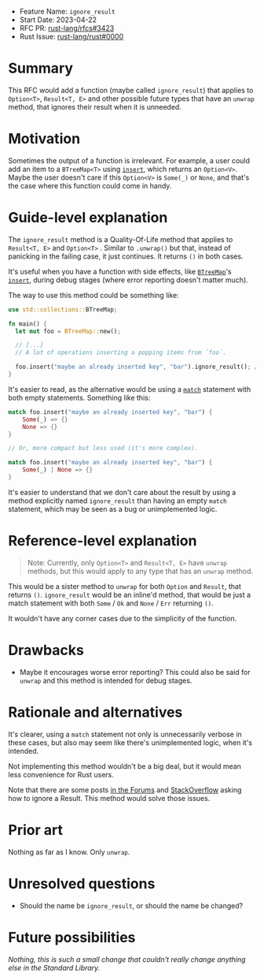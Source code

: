 - Feature Name: `ignore_result`
- Start Date: 2023-04-22
- RFC PR: [rust-lang/rfcs#3423](https://github.com/rust-lang/rfcs/pull/3423)
- Rust Issue: [rust-lang/rust#0000](https://github.com/rust-lang/rust/issues/0000)

# Summary
[summary]: #summary

This RFC would add a function (maybe called `ignore_result`) that applies to `Option<T>`, `Result<T, E>` and other possible future types that have an `unwrap` method, that ignores their result when it is unneeded.

# Motivation
[motivation]: #motivation

Sometimes the output of a function is irrelevant. For example, a user could add an item to a `BTreeMap<T>` using [`insert`](https://doc.rust-lang.org/std/collections/struct.BTreeMap.html#method.insert), which returns an `Option<V>`. Maybe the user doesn't care if this `Option<V>` is `Some(_)` or `None`, and that's the case where this function could come in handy.


# Guide-level explanation
[guide-level-explanation]: #guide-level-explanation

The `ignore_result` method is a Quality-Of-Life method that applies to `Result<T, E>` and `Option<T>` . Similar to `.unwrap()` but that, instead of panicking in the failing case, it just continues. It returns `()` in both cases.

It's useful when you have a function with side effects, like [`BTreeMap`](https://doc.rust-lang.org/std/collections/struct.BTreeMap.html)'s [`insert`](https://doc.rust-lang.org/std/collections/struct.BTreeMap.html#method.insert), during debug stages (where error reporting doesn't matter much).

The way to use this method could be something like:

```rust
use std::collections::BTreeMap;

fn main() {
  let mut foo = BTreeMap::new();

  // [...]
  // A lot of operations inserting a popping items from `foo`.

  foo.insert("maybe an already inserted key", "bar").ignore_result(); // We don't care about the result of this function, we only care about the key being there.
}
```

It's easier to read, as the alternative would be using a [`match`](https://doc.rust-lang.org/std/keyword.match.html) statement with both empty statements. Something like this:

```rust
match foo.insert("maybe an already inserted key", "bar") {
	Some(_) => {}
	None => {}
}

// Or, more compact but less used (it's more complex).

match foo.insert("maybe an already inserted key", "bar") {
	Some(_) | None => {}
} 
```

It's easier to understand that we don't care about the result by using a method explicitly named `ignore_result` than having an empty `match` statement, which may be seen as a bug or unimplemented logic.

# Reference-level explanation
[reference-level-explanation]: #reference-level-explanation

> Note: Currently, only `Option<T>` and `Result<T, E>` have `unwrap` methods, but this would apply to any type that has an `unwrap` method.

This would be a sister method to `unwrap` for both `Option` and `Result`, that returns `()`.
`ignore_result` would be an inline'd method, that would be just a match statement with both `Some` / `Ok` and `None` / `Err` returning `()`.

It wouldn't have any corner cases due to the simplicity of the function.

# Drawbacks
[drawbacks]: #drawbacks

* Maybe it encourages worse error reporting? This could also be said for `unwrap` and this method is intended for debug stages.

# Rationale and alternatives
[rationale-and-alternatives]: #rationale-and-alternatives

It's clearer, using a `match` statement not only is unnecessarily verbose in these cases, but also may seem like there's unimplemented logic, when it's intended.

Not implementing this method wouldn't be a big deal, but it would mean less convenience for Rust users.

Note that there are some posts [in the Forums](https://users.rust-lang.org/t/what-is-the-best-way-to-ignore-a-result/55187) and [StackOverflow](https://stackoverflow.com/questions/51141672/how-do-i-ignore-an-error-returned-from-a-rust-function-and-proceed-regardless) asking how to ignore a Result. This method would solve those issues.

# Prior art
[prior-art]: #prior-art

Nothing as far as I know. Only `unwrap`.

# Unresolved questions
[unresolved-questions]: #unresolved-questions

- Should the name be `ignore_result`, or should the name be changed?

# Future possibilities
[future-possibilities]: #future-possibilities

*Nothing, this is such a small change that couldn't really change anything else in the Standard Library.*